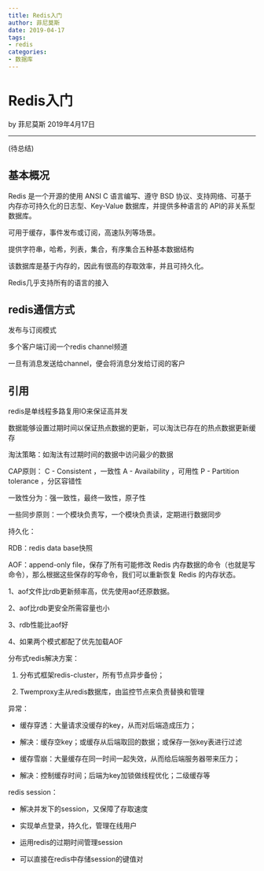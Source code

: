 ```yaml
---
title: Redis入门
author: 菲尼莫斯
date: 2019-04-17
tags:
- redis
categories:
- 数据库
---
```


# Redis入门

by 菲尼莫斯 2019年4月17日

---

(待总结)

## 基本概况

Redis 是一个开源的使用 ANSI C 语言编写、遵守 BSD 协议、支持网络、可基于内存亦可持久化的日志型、Key-Value 数据库，并提供多种语言的 API的非关系型数据库。

可用于缓存，事件发布或订阅，高速队列等场景。

提供字符串，哈希，列表，集合，有序集合五种基本数据结构

该数据库是基于内存的，因此有很高的存取效率，并且可持久化。

Redis几乎支持所有的语言的接入

## redis通信方式

发布与订阅模式

多个客户端订阅一个redis channel频道

一旦有消息发送给channel，便会将消息分发给订阅的客户

## 引用

redis是单线程多路复用IO来保证高并发

数据能够设置过期时间以保证热点数据的更新，可以淘汰已存在的热点数据更新缓存

淘汰策略：如淘汰有过期时间的数据中访问最少的数据

CAP原则：
C - Consistent ，一致性
A - Availability ，可用性
P - Partition tolerance ，分区容错性

一致性分为：强一致性，最终一致性，原子性

一些同步原则：一个模块负责写，一个模块负责读，定期进行数据同步

持久化：

RDB：redis data base快照

AOF：append-only file，保存了所有可能修改 Redis 内存数据的命令（也就是写命令），那么根据这些保存的写命令，我们可以重新恢复 Redis 的内存状态。

1、aof文件比rdb更新频率高，优先使用aof还原数据。

2、aof比rdb更安全所需容量也小

3、rdb性能比aof好

4、如果两个模式都配了优先加载AOF

分布式redis解决方案：

1. 分布式框架redis-cluster，所有节点异步备份；

2. Twemproxy主从redis数据库，由监控节点来负责替换和管理

异常：

* 缓存穿透：大量请求没缓存的key，从而对后端造成压力；

* 解决：缓存空key；或缓存从后端取回的数据；或保存一张key表进行过滤

* 缓存雪崩：大量缓存在同一时间一起失效，从而给后端服务器带来压力；

* 解决：控制缓存时间；后端为key加锁做线程优化；二级缓存等

redis session：

* 解决并发下的session，又保障了存取速度

* 实现单点登录，持久化，管理在线用户

* 运用redis的过期时间管理session

* 可以直接在redis中存储session的键值对
